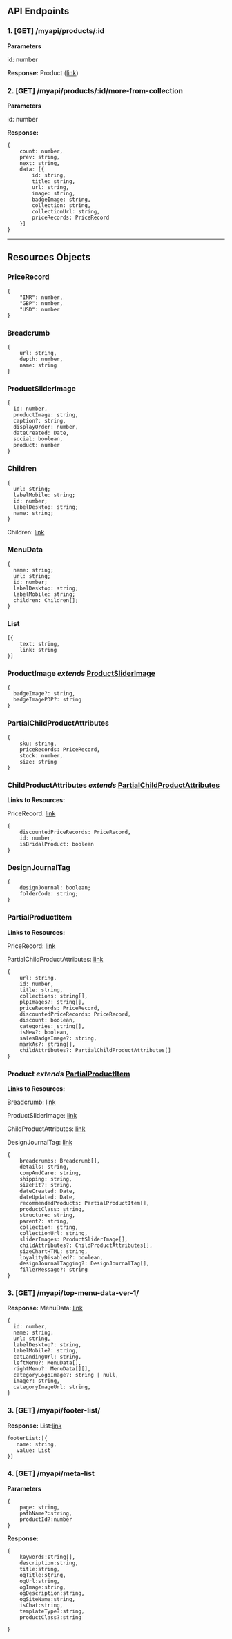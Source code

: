 ## API Endpoints

### 1. [GET] /myapi/products/:id

**Parameters**

id: number

**Response:** Product ([link](#markdown-header-product-extends-partialproductitem))


### 2. [GET] /myapi/products/:id/more-from-collection

**Parameters**

id: number

**Response:** 

```
{
	count: number,
	prev: string,
	next: string,
	data: [{
		id: string,
		title: string,
		url: string,
		image: string,
		badgeImage: string,
		collection: string,
		collectionUrl: string,
		priceRecords: PriceRecord
	}]
}
```


--------
## Resources Objects

### PriceRecord
```
{
	"INR": number,
	"GBP": number,
	"USD": number
}
```

### Breadcrumb
```
{
	url: string,
	depth: number,
	name: string
}
```
### ProductSliderImage
```
{
  id: number,
  productImage: string,
  caption?: string,
  displayOrder: number,
  dateCreated: Date,
  social: boolean,
  product: number
}
```

### Children
```
{
  url: string;
  labelMobile: string;
  id: number;
  labelDesktop: string;
  name: string;
}
```
Children: [link](#markdown-header-children)

### MenuData
```
{
  name: string;
  url: string;
  id: number;
  labelDesktop: string;
  labelMobile: string;
  children: Children[];
}
```

### List
```
[{
    text: string,
    link: string
}]
```

### ProductImage *extends* [**ProductSliderImage**](#markdown-header-productsliderimage)

```
{
  badgeImage?: string,
  badgeImagePDP?: string
}
```

### PartialChildProductAttributes
```
{
	sku: string,
	priceRecords: PriceRecord,
	stock: number,
	size: string
}
```

### ChildProductAttributes *extends* [PartialChildProductAttributes](#markdown-header-partialchildproductattributes)

**Links to Resources:**

PriceRecord: [link](#markdown-header-pricerecord)


```
{
  	discountedPriceRecords: PriceRecord,
	id: number,
	isBridalProduct: boolean
}
```

### DesignJournalTag
```
{
	designJournal: boolean;
  	folderCode: string;
}

```

### PartialProductItem

**Links to Resources:**

PriceRecord: [link](#markdown-header-pricerecord)

PartialChildProductAttributes: [link](#markdown-header-partialchildproductattributes)

```
{
	url: string,
	id: number,
	title: string,
	collections: string[],
	plpImages?: string[],
	priceRecords: PriceRecord,
	discountedPriceRecords: PriceRecord,
	discount: boolean,
	categories: string[],
	isNew?: boolean,
	salesBadgeImage?: string,
	markAs?: string[],
	childAttributes?: PartialChildProductAttributes[]
}
```

### Product *extends* [PartialProductItem](#markdown-header-partialproductitem)

**Links to Resources:**

Breadcrumb: [link](#markdown-header-breadcrumb)

ProductSliderImage: [link](#markdown-header-productsliderimage)

ChildProductAttributes: [link](#markdown-header-childproductattributes-extends-partialchildproductattributes)

DesignJournalTag: [link](#markdown-header-designjournaltag)

```
{
	breadcrumbs: Breadcrumb[],
	details: string,
	compAndCare: string,
	shipping: string,
	sizeFit?: string,
	dateCreated: Date,
	dateUpdated: Date,
	recommendedProducts: PartialProductItem[],
	productClass: string,
	structure: string,
	parent?: string,
	collection: string,
	collectionUrl: string,
	sliderImages: ProductSliderImage[],
	childAttributes?: ChildProductAttributes[],
	sizeChartHTML: string,
	loyalityDisabled?: boolean,
	designJournalTagging?: DesignJournalTag[],
	fillerMessage?: string
}
```
### 3. [GET] /myapi/top-menu-data-ver-1/

**Response:** 
MenuData: [link](#markdown-header-menudata)
```
{
  id: number,
  name: string,
  url: string,
  labelDesktop?: string,
  labelMobile?: string,
  catLandingUrl: string,
  leftMenu?: MenuData[],
  rightMenu?: MenuData[][],
  categoryLogoImage?: string | null,
  image?: string,
  categoryImageUrl: string,
}
```

### 3. [GET] /myapi/footer-list/

**Response:** 
List:[link](#markdown-header-list)
```
footerList:[{
   name: string,
   value: List
}]
```
### 4. [GET] /myapi/meta-list

**Parameters**
```
{
	page: string,
	pathName?:string,
	productId?:number
}
```
**Response:**
```
{
	keywords:string[],
	description:string,
	title:string,
	ogTitle:string,
	ogUrl:string,
	ogImage:string,
	ogDescription:string,
	ogSiteName:string,
	isChat:string,
	templateType?:string,
	productClass?:string

}